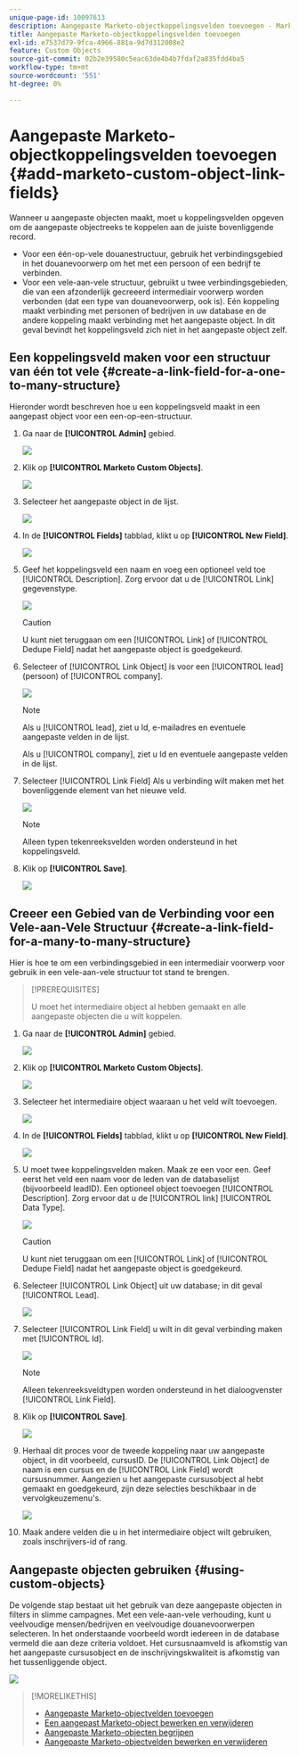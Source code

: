 ```yaml
---
unique-page-id: 10097613
description: Aangepaste Marketo-objectkoppelingsvelden toevoegen - Marketo Docs - Productdocumentatie
title: Aangepaste Marketo-objectkoppelingsvelden toevoegen
exl-id: e7537d79-9fca-4966-881a-9d7d312008e2
feature: Custom Objects
source-git-commit: 02b2e39580c5eac63de4b4b7fdaf2a835fdd4ba5
workflow-type: tm+mt
source-wordcount: '551'
ht-degree: 0%

---
```


# Aangepaste Marketo-objectkoppelingsvelden toevoegen {#add-marketo-custom-object-link-fields}

Wanneer u aangepaste objecten maakt, moet u koppelingsvelden opgeven om de aangepaste objectreeks te koppelen aan de juiste bovenliggende record.

* Voor een één-op-vele douanestructuur, gebruik het verbindingsgebied in het douanevoorwerp om het met een persoon of een bedrijf te verbinden.
* Voor een vele-aan-vele structuur, gebruikt u twee verbindingsgebieden, die van een afzonderlijk gecreeerd intermediair voorwerp worden verbonden (dat een type van douanevoorwerp, ook is). Eén koppeling maakt verbinding met personen of bedrijven in uw database en de andere koppeling maakt verbinding met het aangepaste object. In dit geval bevindt het koppelingsveld zich niet in het aangepaste object zelf.

## Een koppelingsveld maken voor een structuur van één tot vele {#create-a-link-field-for-a-one-to-many-structure}

Hieronder wordt beschreven hoe u een koppelingsveld maakt in een aangepast object voor een een-op-een-structuur.

1. Ga naar de **[!UICONTROL Admin]** gebied.

   ![](assets/add-marketo-custom-object-link-fields-1.png)

1. Klik op **[!UICONTROL Marketo Custom Objects]**.

   ![](assets/add-marketo-custom-object-link-fields-2.png)

1. Selecteer het aangepaste object in de lijst.

   ![](assets/add-marketo-custom-object-link-fields-3.png)

1. In de **[!UICONTROL Fields]** tabblad, klikt u op **[!UICONTROL New Field]**.

   ![](assets/add-marketo-custom-object-link-fields-4.png)

1. Geef het koppelingsveld een naam en voeg een optioneel veld toe [!UICONTROL Description]. Zorg ervoor dat u de [!UICONTROL Link] gegevenstype.

   ![](assets/add-marketo-custom-object-link-fields-5.png)

   >[!CAUTION]
   >
   >U kunt niet teruggaan om een [!UICONTROL Link] of [!UICONTROL Dedupe Field] nadat het aangepaste object is goedgekeurd.

1. Selecteer of [!UICONTROL Link Object] is voor een [!UICONTROL lead] (persoon) of [!UICONTROL company].

   ![](assets/add-marketo-custom-object-link-fields-6.png)

   >[!NOTE]
   >
   >Als u [!UICONTROL lead], ziet u Id, e-mailadres en eventuele aangepaste velden in de lijst.
   >
   >Als u [!UICONTROL company], ziet u Id en eventuele aangepaste velden in de lijst.

1. Selecteer [!UICONTROL Link Field] Als u verbinding wilt maken met het bovenliggende element van het nieuwe veld.

   ![](assets/add-marketo-custom-object-link-fields-7.png)

   >[!NOTE]
   >
   >Alleen typen tekenreeksvelden worden ondersteund in het koppelingsveld.

1. Klik op **[!UICONTROL Save]**.

   ![](assets/add-marketo-custom-object-link-fields-8.png)

## Creeer een Gebied van de Verbinding voor een Vele-aan-Vele Structuur {#create-a-link-field-for-a-many-to-many-structure}

Hier is hoe te om een verbindingsgebied in een intermediair voorwerp voor gebruik in een vele-aan-vele structuur tot stand te brengen.

>[!PREREQUISITES]
>
>U moet het intermediaire object al hebben gemaakt en alle aangepaste objecten die u wilt koppelen.

1. Ga naar de **[!UICONTROL Admin]** gebied.

   ![](assets/add-marketo-custom-object-link-fields-9.png)

1. Klik op **[!UICONTROL Marketo Custom Objects]**.

   ![](assets/add-marketo-custom-object-link-fields-10.png)

1. Selecteer het intermediaire object waaraan u het veld wilt toevoegen.

   ![](assets/add-marketo-custom-object-link-fields-11.png)

1. In de **[!UICONTROL Fields]** tabblad, klikt u op **[!UICONTROL New Field]**.

   ![](assets/add-marketo-custom-object-link-fields-12.png)

1. U moet twee koppelingsvelden maken. Maak ze een voor een. Geef eerst het veld een naam voor de leden van de databaselijst (bijvoorbeeld leadID). Een optioneel object toevoegen [!UICONTROL Description]. Zorg ervoor dat u de [!UICONTROL link] [!UICONTROL Data Type].

   ![](assets/add-marketo-custom-object-link-fields-13.png)

   >[!CAUTION]
   >
   >U kunt niet teruggaan om een [!UICONTROL Link] of [!UICONTROL Dedupe Field] nadat het aangepaste object is goedgekeurd.

1. Selecteer [!UICONTROL Link Object] uit uw database; in dit geval [!UICONTROL Lead].

   ![](assets/add-marketo-custom-object-link-fields-14.png)

1. Selecteer [!UICONTROL Link Field] u wilt in dit geval verbinding maken met [!UICONTROL Id].

   ![](assets/add-marketo-custom-object-link-fields-15.png)

   >[!NOTE]
   >
   >Alleen tekenreeksveldtypen worden ondersteund in het dialoogvenster [!UICONTROL Link Field].

1. Klik op **[!UICONTROL Save]**.

   ![](assets/add-marketo-custom-object-link-fields-16.png)

1. Herhaal dit proces voor de tweede koppeling naar uw aangepaste object, in dit voorbeeld, cursusID. De [!UICONTROL Link Object] de naam is een cursus en de [!UICONTROL Link Field] wordt cursusnummer. Aangezien u het aangepaste cursusobject al hebt gemaakt en goedgekeurd, zijn deze selecties beschikbaar in de vervolgkeuzemenu&#39;s.

   ![](assets/add-marketo-custom-object-link-fields-17.png)

1. Maak andere velden die u in het intermediaire object wilt gebruiken, zoals inschrijvers-id of rang.

## Aangepaste objecten gebruiken {#using-custom-objects}

De volgende stap bestaat uit het gebruik van deze aangepaste objecten in filters in slimme campagnes. Met een vele-aan-vele verhouding, kunt u veelvoudige mensen/bedrijven en veelvoudige douanevoorwerpen selecteren. In het onderstaande voorbeeld wordt iedereen in de database vermeld die aan deze criteria voldoet. Het cursusnaamveld is afkomstig van het aangepaste cursusobject en de inschrijvingskwaliteit is afkomstig van het tussenliggende object.

![](assets/add-marketo-custom-object-link-fields-18.png)

>[!MORELIKETHIS]
>
>* [Aangepaste Marketo-objectvelden toevoegen](/help/marketo/product-docs/administration/marketo-custom-objects/add-marketo-custom-object-fields.md)
>* [Een aangepast Marketo-object bewerken en verwijderen](/help/marketo/product-docs/administration/marketo-custom-objects/edit-and-delete-a-marketo-custom-object.md)
>* [Aangepaste Marketo-objecten begrijpen](/help/marketo/product-docs/administration/marketo-custom-objects/understanding-marketo-custom-objects.md)
>* [Aangepaste Marketo-objectvelden bewerken en verwijderen](/help/marketo/product-docs/administration/marketo-custom-objects/edit-and-delete-marketo-custom-object-fields.md)
